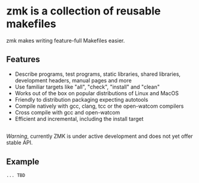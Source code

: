 # zmk is a collection of reusable makefiles

zmk makes writing feature-full Makefiles easier.

## Features

 - Describe programs, test programs, static libraries, shared libraries,
   development headers, manual pages and more
 - Use familiar targets like "all", "check", "install" and "clean"
 - Works out of the box on popular distributions of Linux and MacOS
 - Friendly to distribution packaging expecting autotools
 - Compile natively with gcc, clang, tcc or the open-watcom compilers
 - Cross compile with gcc and open-watcom
 - Efficient and incremental, including the install target

##

*Warning*, currently ZMK is under active development and does not yet offer
stable API.

## Example

```
... TBD
```
